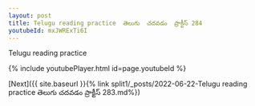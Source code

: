```yaml
---
layout: post
title: Telugu reading practice  తెలుగు  చదవడం  ప్రాక్టీస్ 284
youtubeId: mxJWRExTi6I
---
```

 
 
Telugu reading practice
 
 
 
 
 


{% include youtubePlayer.html id=page.youtubeId %}
 
[Next]({{ site.baseurl }}{% link  split1/_posts/2022-06-22-Telugu reading practice  తెలుగు  చదవడం  ప్రాక్టీస్ 283.md%})
 
